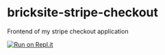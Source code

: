 # bricksite-stripe-checkout
Frontend of my stripe checkout application


[![Run on Repl.it](https://replit.com/badge/github/codeguyty/bricksite-stripe-checkout)](https://replit.com/new/github/codeguyty/bricksite-stripe-checkout)
